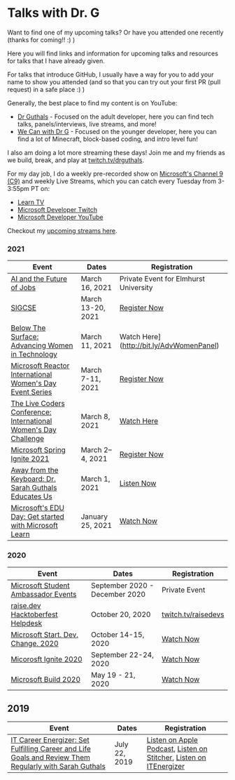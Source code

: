 # Talks with Dr. G

Want to find one of my upcoming talks? Or have you attended one recently (thanks for coming!! :) ) 

Here you will find links and information for upcoming talks and resources for talks that I have already given. 

For talks that introduce GitHub, I usually have a way for you to add your name to show you attended (and so that you can try out your first PR (pull request) in a safe place :) )

Generally, the best place to find my content is on YouTube:
- [Dr Guthals](https://www.youtube.com/channel/UCgvODZ135iGUbhqE9bSjVSg) - Focused on the adult developer, here you can find tech talks, panels/interviews, live streams, and more!
- [We Can with Dr G](https://www.youtube.com/channel/UC-iq8A4aamvIWVf038rWcyw) - Focused on the younger developer, here you can find a lot of Minecraft, block-based coding, and intro level fun!

I also am doing a lot more streaming these days! Join me and my friends as we build, break, and play at [twitch.tv/drguthals](https://www.twitch.tv/drguthals). 

For my day job, I do a weekly pre-recorded show on [Microsoft's Channel 9 (C9)](https://channel9.msdn.com/Shows/Learn-with-Dr-G) and weekly Live Streams, which you can catch every Tuesday from 3-3:55pm PT on:
- [Learn TV](https://docs.microsoft.com/learn/tv)
- [Microsoft Developer Twitch](https://www.twitch.tv/microsoftdeveloper)
- [Microsoft Developer YouTube](https://www.youtube.com/microsoftdeveloper)

Checkout my [upcoming streams here](https://github.com/sguthals/talkswithdrg/blob/main/streaming/README.md).

### 2021

| Event | Dates | Registration |
|-------|-------| ------------ |
| [AI and the Future of Jobs](https://github.com/sguthals/talkswithdrg/blob/main/2021/elmhurst/README.md) | March 16, 2021 | Private Event for Elmhurst University |
| [SIGCSE](https://github.com/sguthals/talkswithdrg/blob/main/2021/sigcse/README.md) | March 13-20, 2021 | [Register Now](http://www.sigcse2021.sigcse.org/) |
| [Below The Surface: Advancing Women in Technology](https://github.com/sguthals/talkswithdrg/blob/main/2021/barracuda/README.md) | March 11, 2021 | Watch Here](http://bit.ly/AdvWomenPanel) |
| [Microsoft Reactor International Women's Day Event Series](https://github.com/sguthals/talkswithdrg/blob/main/2021/reactor-iwd/README.md) | March 7-11, 2021 | [Register Now](https://developer.microsoft.com/reactor/eventseries/iwd) |
| [The Live Coders Conference: International Women's Day Challenge](https://github.com/sguthals/talkswithdrg/blob/main/2021/live-coders-iwd/README.md) | March 8, 2021 | [Watch Here](https://livecoders.dev/conference/) |
| [Microsoft Spring Ignite 2021](https://github.com/sguthals/talkswithdrg/blob/main/2021/spring-ignite/README.md) | March 2–4, 2021 | [Register Now](https://myignite.microsoft.com/home) |
| [Away from the Keyboard: Dr. Sarah Guthals Educates Us](https://github.com/sguthals/talkswithdrg/blob/main/2021/aftk/README.md) | March 1, 2021 | [Listen Now](http://awayfromthekeyboard.com/2021/03/01/episode-78-dr-sarah-guthals-educates-us/) |
| [Microsoft's EDU Day: Get started with Microsoft Learn](https://github.com/sguthals/talkswithdrg/blob/main/2021/EDUDay/README.md) | January 25, 2021 | [Watch Now](https://microsoftedu.eventbuilder.com/event/36512) |


### 2020

| Event | Dates | Registration |
|-------|-------| ------------ |
| [Microsoft Student Ambassador Events](https://github.com/sguthals/talkswithdrg/blob/main/2020/msa/README.md) | September 2020 - December 2020 | Private Event |
| [raise.dev Hacktoberfest Helpdesk](https://github.com/sguthals/talkswithdrg/blob/main/2020/raise-dev/README.md) | October 20, 2020 | [twitch.tv/raisedevs](https://www.twitch.tv/raisedevs) |
| [Microsoft Start. Dev. Change. 2020](https://github.com/sguthals/talkswithdrg/blob/main/2020/start-dev-change/README.md) | October 14-15, 2020 | [Watch Now](https://www.youtube.com/playlist?list=PLlrxD0HtieHhn8drYx69o76YsJmA7T1lD) |
| [Micorosft Ignite 2020](https://github.com/sguthals/talkswithdrg/blob/main/2020/ignite/README.md) | September 22-24, 2020 | [Watch Now](https://www.youtube.com/c/MicrosoftIgnite/playlists?view=50&sort=dd&shelf_id=1) |
| [Microsoft Build 2020](https://github.com/sguthals/talkswithdrg/blob/main/2020/build/README.md) | May 19 - 21, 2020 | [Watch Now](https://www.youtube.com/watch?v=S_wNRx7f7rU&list=PLFPUGjQjckXEiPiW868RGBYYHXhBCGLng) |

## 2019

| Event | Dates | Registration |
|-------|-------| ------------ |
| [IT Career Energizer: Set Fulfilling Career and Life Goals and Review Them Regularly with Sarah Guthals](https://github.com/sguthals/talkswithdrg/blob/main/2019/itenergizer/README.md) | July 22, 2019 | [Listen on Apple Podcast](https://podcasts.apple.com/gb/podcast/set-fulfilling-career-life-goals-review-them-regularly/id1231387865?i=1000444995402), [Listen on Stitcher](https://www.stitcher.com/show/it-career-energizer/episode/set-fulfilling-career-and-life-goals-and-review-them-regularly-with-sarah-guthals-62708329), [Listen on ITEnergizer](https://www.itcareerenergizer.com/e193) |

